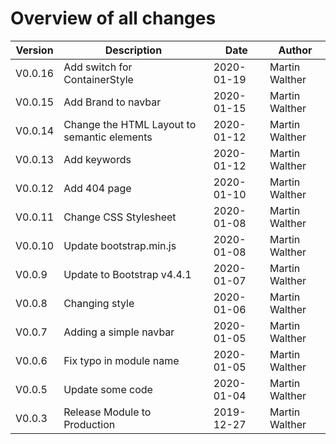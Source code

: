 # Overview of all changes

Version | Description | Date | Author
-|-|-|-
V0.0.16 | Add switch for ContainerStyle | 2020-01-19 | Martin Walther
V0.0.15 | Add Brand to navbar | 2020-01-15 | Martin Walther
V0.0.14 | Change the HTML Layout to semantic elements | 2020-01-12 | Martin Walther
V0.0.13 | Add keywords | 2020-01-12 | Martin Walther
V0.0.12 | Add 404 page | 2020-01-10 | Martin Walther
V0.0.11 | Change CSS Stylesheet | 2020-01-08 | Martin Walther
V0.0.10 | Update bootstrap.min.js | 2020-01-08 | Martin Walther
V0.0.9 | Update to Bootstrap v4.4.1 | 2020-01-07 | Martin Walther
V0.0.8 | Changing style | 2020-01-06 | Martin Walther
V0.0.7 | Adding a simple navbar | 2020-01-05 | Martin Walther
V0.0.6 | Fix typo in module name | 2020-01-05 | Martin Walther
V0.0.5 | Update some code | 2020-01-04 | Martin Walther
V0.0.3 | Release Module to Production | 2019-12-27 | Martin Walther
